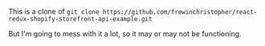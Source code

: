 This is a clone of `git clone https://github.com/frewinchristopher/react-redux-shopify-storefront-api-example.git`

But I'm going to mess with it a lot, so it may or may not be functioning.
